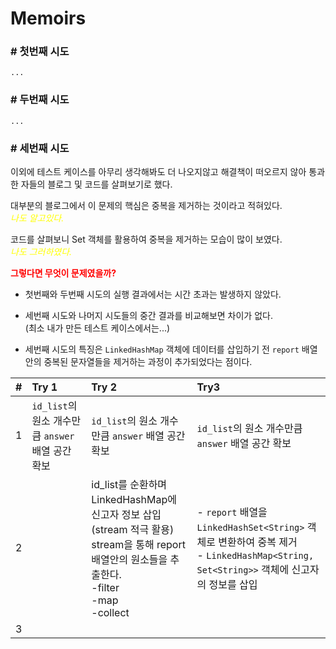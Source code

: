 # Memoirs

### # 첫번째 시도
    ...

### # 두번째 시도
    ...

### # 세번째 시도

이외에 테스트 케이스를 아무리 생각해봐도 더 나오지않고 해결책이 떠오르지 않아 통과한 자들의 블로그 및 코드를 살펴보기로 했다.  

대부분의 블로그에서 이 문제의 핵심은 중복을 제거하는 것이라고 적혀있다. \
<span style="color:yellow">*나도 알고있다.*</span>

코드를 살펴보니 Set 객체를 활용하여 중복을 제거하는 모습이 많이 보였다. \
<span style="color:yellow">*나도 그러하였다.*</span>

<span style="color:red">**그렇다면 무엇이 문제였을까?**</span>
 - 첫번째와 두번째 시도의 실행 결과에서는 시간 초과는 발생하지 않았다. 

 - 세번째 시도와 나머지 시도들의 중간 결과를 비교해보면 차이가 없다.\
(최소 내가 만든 테스트 케이스에서는...)

 - 세번째 시도의 특징은 `LinkedHashMap` 객체에 데이터를 삽입하기 전 `report` 배열안의 중복된 문자열들을 제거하는 과정이 추가되었다는 점이다.


| **#** | Try 1                                | Try 2                                                                                                                         | Try3                                                                                                             |
|:-----:|:-------------------------------------|:------------------------------------------------------------------------------------------------------------------------------|:-----------------------------------------------------------------------------------------------------------------|
|   1   | `id_list`의 원소 개수만큼 `answer` 배열 공간 확보 | `id_list`의 원소 개수만큼 `answer` 배열 공간 확보                                                                                          | `id_list`의 원소 개수만큼 `answer` 배열 공간 확보                                                                             |
|   2   |                                      | id_list를 순환하며 LinkedHashMap에 신고자 정보 삽입(stream 적극 활용)<br/> stream을 통해 report 배열안의 원소들을 추출한다.<br/>-filter<br/>-map<br/>-collect | - `report` 배열을 `LinkedHashSet<String>` 객체로 변환하여 중복 제거<br/>- `LinkedHashMap<String, Set<String>>` 객체에 신고자의 정보를 삽입 |
|   3   |                                      |                                                                                                                               |                                                                                                                  |




